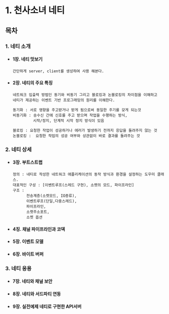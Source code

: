 # 1. 천사소녀 네티

## 목차

### 1. 네티 소개

- #### 1장. 네티 맛보기
  ```
  간단하게 server, client를 생성하여 사용 해본다.
  ```
- #### 2장. 네티의 주요 특징

  ```
  네트워크 입출력 방법인 동기와 비동기 그리고 블로킹과 논블로킹의 차이점을 이해하고
  네티가 제공하는 이벤트 기반 프로그래밍의 원리를 이해한다.
  
  동기화 : 서로 영향을 주고받거나 받게 됨으로써 동일한 주기를 갖게 되는것
  비동기화 : 송수신 간에 신호를 주고 받으며 작업을 수행하는 방식,
           시작/정지, 단계적 시작 정지 방식이 있음 
  
  블로킹 : 요청한 작업이 성공하거나 에러가 발생하기 전까지 응답을 돌려주지 않는 것
  논블로킹 :  요청한 작업의 성공 여부와 상관없이 바로 결과를 돌려주는 것
  ```

### 2. 네티 상세

- #### 3장. 부트스트랩
  ```
  정의 : 네티로 작성한 네트워크 애플리케이션의 동작 방식과 환경을 설정하는 도우미 클래스.
  대표적인 구성 : [이벤트루프(스레드 구현), 소켓의 모드, 파이프라인]
  구조 : 
        전송계층(소켓모드, IO종류),
        이벤트루프(단일,다중스레드), 
        파이프라인, 
        소켓주소포트, 
        소켓 옵션
  ```
- #### 4징. 채널 파이프라인과 코덱
- #### 5장. 이벤트 모델
- #### 6장. 바이트 버퍼

### 3. 네티 응용

- #### 7장. 네티와 채널 보안
- #### 8장. 네티와 서드파티 연동
- #### 9장. **실전예제** 네티로 구현한 API서버
